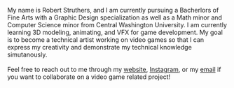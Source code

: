 My name is Robert Struthers, and I am currently pursuing a Bacherlors of Fine Arts with a Graphic Design specialization as well as a Math minor and Computer Science minor from Central Washington University. I am currently learning 3D modeling, animating, and VFX for game development. My goal is to become a technical artist working on video games so that I can express my creativity and demonstrate my technical knowledge simutanously. 
<br><br>
Feel free to reach out to me through my <a href="https://robart.gallery">website</a>, <a href="https://www.instagram.com/robart_gallery/">Instagram</a>, or my <a href="mailto:contact.robartgallery@gmail.com">email</a> if you want to collaborate on a video game related project!
